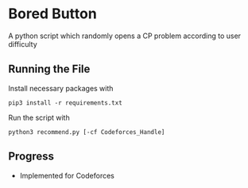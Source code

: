 # Bored Button
A python script which randomly opens a CP problem according to user difficulty  

## Running the File
Install necessary packages with  
```
pip3 install -r requirements.txt
```
Run the script with  
```
python3 recommend.py [-cf Codeforces_Handle]
```

## Progress
* Implemented for Codeforces
